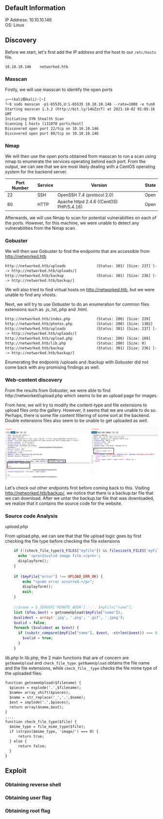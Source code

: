 ## Default Information
IP Address: 10.10.10.146\
OS: Linux

## Discovery

Before we start, let's first add the IP address and the host to our ```/etc/hosts``` file.

```
10.10.10.146    networked.htb
```
### Masscan
Firstly, we will use masscan to identify the open ports

```
┌──(kali㉿kali)-[~]
└─$ sudo masscan -p1-65535,U:1-65535 10.10.10.146 --rate=1000 -e tun0
Starting masscan 1.3.2 (http://bit.ly/14GZzcT) at 2021-10-02 01:05:16 GMT
Initiating SYN Stealth Scan
Scanning 1 hosts [131070 ports/host]
Discovered open port 22/tcp on 10.10.10.146                                     
Discovered open port 80/tcp on 10.10.10.146 
```

### Nmap
We will then use the open ports obtained from masscan to run a scan using nmap to enumerate the services operating behind each port. From the output, we can see that we are most likely dealing with a CentOS operating system for the backend server.

| Port Number | Service | Version | State |
|-----|------------------|----------------------|----------------------|
| 22 | SSH | OpenSSH 7.4 (protocol 2.0) | Open |
| 80 | HTTP | Apache httpd 2.4.6 ((CentOS) PHP/5.4.16) | Open |

Afterwards, we will use Nmap to scan for potential vulnerabilties on each of the ports. However, for this machine, we were unable to detect any vulnerabilities from the Nmap scan.

### Gobuster
We will then use Gobuster to find the endpoints that are accessible from http://networked.htb

```
http://networked.htb/uploads              (Status: 301) [Size: 237] [--> http://networked.htb/uploads/]
http://networked.htb/backup               (Status: 301) [Size: 236] [--> http://networked.htb/backup/]
```
We will also tried to find virtual hosts on http://networked.htb, but we were unable to find any vhosts.

Next, we will try to use Gobuster to do an enumeration for common files extensions such as .js,.txt,.php and .html.

```
http://networked.htb/index.php            (Status: 200) [Size: 229]
http://networked.htb/photos.php           (Status: 200) [Size: 1302]
http://networked.htb/uploads              (Status: 301) [Size: 237] [--> http://networked.htb/uploads/]
http://networked.htb/upload.php           (Status: 200) [Size: 169]
http://networked.htb/lib.php              (Status: 200) [Size: 0]
http://networked.htb/backup               (Status: 301) [Size: 236] [--> http://networked.htb/backup/]
```
Enumerating the endpoints /uploads and /backup with Gobuster did not come back with any promising findings as well. 

### Web-content discovery

From the results from Gobuster, we were able to find http://networked/upload.php which seems to be an upload page for images. 

From here, we will try to modify the content-type and file extensions to upload files onto the gallery. However, it seems that we are unable to do so. Perhaps, there is some file content filtering of some sort at the backend. Double extensions files also seem to be unable to get uploaded as well. 

![Modifying file extensions](https://github.com/joelczk/writeups/blob/main/HTB/Images/Networked/file_extensions.PNG)

Let's check out other endpoints first before coming back to this. Visiting http://networked.htb/backup/, we notice that there is a backup.tar file that we can download. After we untar the backup.tar file that was downloaded, we realize that it contains the source code for the website.

### Source code Analysis

_upload.php_

From upload.php, we can see that that file upload logic goes by first checking the file type before checking the file extensions

```php
    if (!(check_file_type($_FILES["myFile"]) && filesize($_FILES['myFile']['tmp_name']) < 60000)) {
      echo '<pre>Invalid image file.</pre>';
      displayform();
    }

    if ($myFile["error"] !== UPLOAD_ERR_OK) {
        echo "<p>An error occurred.</p>";
        displayform();
        exit;
    }

    //$name = $_SERVER['REMOTE_ADDR'].'-'. $myFile["name"];
    list ($foo,$ext) = getnameUpload($myFile["name"]);
    $validext = array('.jpg', '.png', '.gif', '.jpeg');
    $valid = false;
    foreach ($validext as $vext) {
      if (substr_compare($myFile["name"], $vext, -strlen($vext)) === 0) {
        $valid = true;
      }
    }
```

_lib.php_
In lib.php, the 2 main functions that are of concern are ```getNameUpload``` and ```check_file_type```. ```getNameUpload``` obtains the file name and the file extensions, while ```check_file__type``` checks the file mime type of the uploaded files. 

```
function getnameUpload($filename) {
  $pieces = explode('.',$filename);
  $name= array_shift($pieces);
  $name = str_replace('_','.',$name);
  $ext = implode('.',$pieces);
  return array($name,$ext);
}
....
function check_file_type($file) {
  $mime_type = file_mime_type($file);
  if (strpos($mime_type, 'image/') === 0) {
      return true;
  } else {
      return false;
  }  
}
```
## Exploit
### Obtaining reverse shell
### Obtaining user flag
### Obtaining root flag
